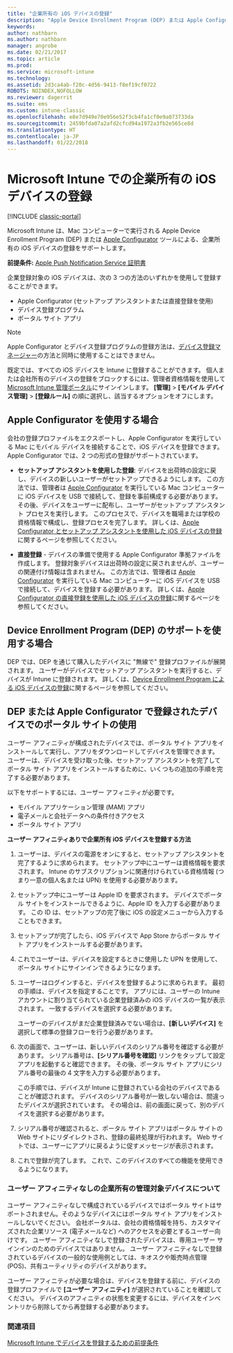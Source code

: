 ```yaml
---
title: "企業所有の iOS デバイスの登録"
description: "Apple Device Enrollment Program (DEP) または Apple Configurator を使用した企業所有の iOS デバイスの登録"
keywords: 
author: nathbarn
ms.author: nathbarn
manager: angrobe
ms.date: 02/21/2017
ms.topic: article
ms.prod: 
ms.service: microsoft-intune
ms.technology: 
ms.assetid: 2d3ca4ab-f20c-4d56-9413-f8ef19cf0722
ROBOTS: NOINDEX,NOFOLLOW
ms.reviewer: dagerrit
ms.suite: ems
ms.custom: intune-classic
ms.openlocfilehash: e8e7d949e70e956e52f3cb4fa1cf0e9a073733da
ms.sourcegitcommit: 2459bfda07a2afd2cfcd94a1972a3fb2e565ce8d
ms.translationtype: HT
ms.contentlocale: ja-JP
ms.lasthandoff: 01/22/2018
---
```

# <a name="enroll-corporate-owned-ios-devices-in-microsoft-intune"></a>Microsoft Intune での企業所有の iOS デバイスの登録

[!INCLUDE [classic-portal](../includes/classic-portal.md)]

Microsoft Intune は、Mac コンピューターで実行される Apple Device Enrollment Program (DEP) または [Apple Configurator](https://go.microsoft.com/fwlink/?LinkId=518017) ツールによる、企業所有の iOS デバイスの登録をサポートします。

**前提条件:** [Apple Push Notification Service 証明書](set-up-ios-and-mac-management-with-microsoft-intune.md)

企業登録対象の iOS デバイスは、次の 3 つの方法のいずれかを使用して登録することができます。

- Apple Configurator (セットアップ アシスタントまたは直接登録を使用)
- デバイス登録プログラム
- ポータル サイト アプリ

>[!NOTE]
>Apple Configurator とデバイス登録プログラムの登録方法は、[デバイス登録マネージャー](enroll-corporate-owned-devices-with-the-device-enrollment-manager-in-microsoft-intune.md)の方法と同時に使用することはできません。

既定では、すべての iOS デバイスを Intune に登録することができます。 個人または会社所有のデバイスの登録をブロックするには、管理者資格情報を使用して [Microsoft Intune 管理ポータル](https://manage.microsoft.com)にサインインします。 **[管理]** > **[モバイル デバイス管理]** > **[登録ルール]** の順に選択し、該当するオプションをオフにします。

## <a name="use-apple-configurator"></a>Apple Configurator を使用する場合

会社の登録プロファイルをエクスポートし、Apple Configurator を実行している Mac にモバイル デバイスを接続することで、iOS デバイスを登録できます。 Apple Configurator では、2 つの形式の登録がサポートされています。

- **セットアップ アシスタントを使用した登録**: デバイスを出荷時の設定に戻し、デバイスの新しいユーザーがセットアップできるようにします。 この方法では、管理者は [Apple Configurator](https://go.microsoft.com/fwlink/?LinkId=518017) を実行している Mac コンピューターに iOS デバイスを USB で接続して、登録を事前構成する必要があります。 その後、デバイスをユーザーに配布し、ユーザーがセットアップ アシスタント プロセスを実行します。 このプロセスで、デバイスを職場または学校の資格情報で構成し、登録プロセスを完了します。 詳しくは、[Apple Configurator とセットアップ アシスタントを使用した iOS デバイスの登録](ios-setup-assistant-enrollment-in-microsoft-intune.md)に関するページを参照してください。

- **直接登録** - デバイスの準備で使用する Apple Configurator 準拠ファイルを作成します。 登録対象デバイスは出荷時の設定に戻されませんが、ユーザーの関連付け情報は含まれません。 この方法では、管理者は [Apple Configurator](https://go.microsoft.com/fwlink/?LinkId=518017) を実行している Mac コンピューターに iOS デバイスを USB で接続して、デバイスを登録する必要があります。 詳しくは、[Apple Configurator の直接登録を使用した iOS デバイスの登録](ios-direct-enrollment-in-microsoft-intune.md)に関するページを参照してください。

## <a name="use-the-device-enrollment-program-dep"></a>Device Enrollment Program (DEP) のサポートを使用する場合
DEP では、DEP を通じて購入したデバイスに "無線で" 登録プロファイルが展開されます。 ユーザーがデバイスでセットアップ アシスタントを実行すると、デバイスが Intune に登録されます。 詳しくは、[Device Enrollment Program による iOS デバイスの登録](ios-device-enrollment-program-in-microsoft-intune.md)に関するページを参照してください。

## <a name="use-the-company-portal-on-dep-enrolled-or-apple-configurator-enrolled-devices"></a>DEP または Apple Configurator で登録されたデバイスでのポータル サイトの使用

ユーザー アフィニティが構成されたデバイスでは、ポータル サイト アプリをインストールして実行し、アプリをダウンロードしてデバイスを管理できます。 ユーザーは、デバイスを受け取った後、セットアップ アシスタントを完了してポータル サイト アプリをインストールするために、いくつもの追加の手順を完了する必要があります。

以下をサポートするには、ユーザー アフィニティが必要です。
  - モバイル アプリケーション管理 (MAM) アプリ
  - 電子メールと会社データへの条件付きアクセス
  - ポータル サイト アプリ

**ユーザー アフィニティありで企業所有 iOS デバイスを登録する方法**
1. ユーザーは、デバイスの電源をオンにすると、セットアップ アシスタントを完了するように求められます。 セットアップ中にユーザーは資格情報を要求されます。 Intune のサブスクリプションに関連付けられている資格情報 (つまり一意の個人名または UPN) を使用する必要があります。

2. セットアップ中にユーザーは Apple ID を要求されます。 デバイスでポータル サイトをインストールできるように、Apple ID を入力する必要があります。 この ID は、セットアップの完了後に iOS の設定メニューから入力することもできます。

3. セットアップが完了したら、iOS デバイスで App Store からポータル サイト アプリをインストールする必要があります。

4. これでユーザーは、デバイスを設定するときに使用した UPN を使用して、ポータル サイトにサインインできるようになります。

5. ユーザーはログインすると、デバイスを登録するように求められます。 最初の手順は、デバイスを指定することです。 アプリには、ユーザーの Intune アカウントに割り当てられている企業登録済みの iOS デバイスの一覧が表示されます。 一致するデバイスを選択する必要があります。

   ユーザーのデバイスがまだ企業登録済みでない場合は、**[新しいデバイス]** を選択して標準の登録フローを行う必要があります。

6. 次の画面で、ユーザーは、新しいデバイスのシリアル番号を確認する必要があります。 シリアル番号は、**[シリアル番号を確認]** リンクをタップして設定アプリを起動すると確認できます。 その後、ポータル サイト アプリにシリアル番号の最後の 4 文字を入力する必要があります。

   この手順では、デバイスが Intune に登録されている会社のデバイスであることが確認されます。 デバイスのシリアル番号が一致しない場合は、間違ったデバイスが選択されています。 その場合は、前の画面に戻って、別のデバイスを選択する必要があります。

7. シリアル番号が確認されると、ポータル サイト アプリはポータル サイトの Web サイトにリダイレクトされ、登録の最終処理が行われます。 Web サイトでは、ユーザーにアプリに戻るように促すメッセージが表示されます。

8. これで登録が完了します。 これで、このデバイスのすべての機能を使用できるようになります。

### <a name="about-corporate-owned-managed-devices-with-no-user-affinity"></a>ユーザー アフィニティなしの企業所有の管理対象デバイスについて

ユーザー アフィニティなしで構成されているデバイスではポータル サイトはサポートされません。そのようなデバイスにはポータル サイト アプリをインストールしないでください。 会社ポータルは、会社の資格情報を持ち、カスタマイズされた企業リソース (電子メールなど) へのアクセスを必要とするユーザー向けです。 ユーザー アフィニティなしで登録されたデバイスは、専用ユーザー サインインのためのデバイスではありません。 ユーザー アフィニティなしで登録されているデバイスの一般的な使用例としては、キオスクや販売時点管理 (POS)、共有ユーティリティのデバイスがあります。

ユーザー アフィニティが必要な場合は、デバイスを登録する前に、デバイスの登録プロファイルで **[ユーザー アフィニティ]** が選択されていることを確認してください。 デバイスのアフィニティの状態を変更するには、デバイスをインベントリから削除してから再登録する必要があります。



### <a name="see-also"></a>関連項目
[Microsoft Intune でデバイスを登録するための前提条件](prerequisites-for-enrollment.md)

